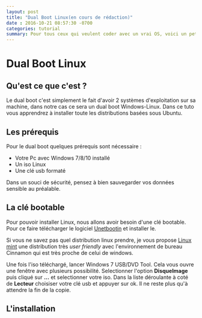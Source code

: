 ```yaml
---
layout: post
title: "Dual Boot Linux(en cours de rédaction)"
date : 2016-10-21 08:57:30 -0700
categories: tutorial
summary: Pour tous ceux qui veulent coder avec un vrai OS, voici un petit tuto pour installer une distribution Linux en dual boot.
---
```

# Dual Boot Linux

## Qu'est ce que c'est ?

Le dual boot c'est simplement le fait d'avoir 2 systèmes d'exploitation sur sa machine, dans notre cas ce sera un dual boot Windows-Linux. Dans ce tuto vous apprendrez à installer toute les distributions basées sous Ubuntu.

## Les prérequis
Pour le dual boot quelques prérequis sont nécessaire :

* Votre Pc avec Windows 7/8/10 installé
* Un iso Linux 
* Une clé usb formaté

Dans un souci de sécurité, pensez à bien sauvegarder vos données sensible au préalable.

## La clé bootable
Pour pouvoir installer Linux, nous allons avoir besoin d'une clé bootable.
Pour ce faire télécharger le logiciel [Unetbootin](http://www.commentcamarche.net/download/telecharger-34061449-unetbootin) et installer le.

Si vous ne savez pas quel distribution linux prendre, je vous propose [Linux mint](http://ftp.crifo.org/mint-cd//stable/18/linuxmint-18-cinnamon-64bit.iso) une distribution très *user friendly* avec l'environnement de bureau Cinnamon qui est très proche de celui de windows.

Une fois l'iso téléchargé, lancer Windows 7 USB/DVD Tool. Cela vous ouvre une fenêtre avec plusieurs possibilité.
Selectionner l'option **DisqueImage** puis cliqué sur **...** et selectionner votre iso.
Dans la liste déroulante à coté de **Lecteur** choisiser votre clé usb et appuyer sur ok.
Il ne reste plus qu'à attendre la fin de la copie.

## L'installation

